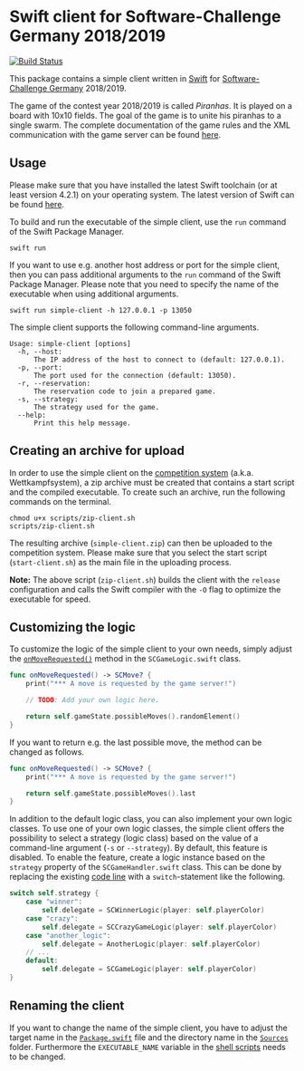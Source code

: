 # Swift client for Software-Challenge Germany 2018/2019

[![Build Status](https://travis-ci.com/matthesjh/sc19-swift-client.svg?branch=master)](https://travis-ci.com/matthesjh/sc19-swift-client)

This package contains a simple client written in [Swift](https://swift.org/) for [Software-Challenge Germany](https://www.software-challenge.de/) 2018/2019.

The game of the contest year 2018/2019 is called *Piranhas*. It is played on a board with 10x10 fields. The goal of the game is to unite his piranhas to a single swarm. The complete documentation of the game rules and the XML communication with the game server can be found [here](https://cau-kiel-tech-inf.github.io/socha-enduser-docs/).

## Usage

Please make sure that you have installed the latest Swift toolchain (or at least version 4.2.1) on your operating system. The latest version of Swift can be found [here](https://swift.org/download/).

To build and run the executable of the simple client, use the `run` command of the Swift Package Manager.

```shell
swift run
```

If you want to use e.g. another host address or port for the simple client, then you can pass additional arguments to the `run` command of the Swift Package Manager. Please note that you need to specify the name of the executable when using additional arguments.

```shell
swift run simple-client -h 127.0.0.1 -p 13050
```

The simple client supports the following command-line arguments.

```
Usage: simple-client [options]
  -h, --host:
      The IP address of the host to connect to (default: 127.0.0.1).
  -p, --port:
      The port used for the connection (default: 13050).
  -r, --reservation:
      The reservation code to join a prepared game.
  -s, --strategy:
      The strategy used for the game.
  --help:
      Print this help message.
```

## Creating an archive for upload

In order to use the simple client on the [competition system](https://contest.software-challenge.de/) (a.k.a. Wettkampfsystem), a zip archive must be created that contains a start script and the compiled executable. To create such an archive, run the following commands on the terminal.

```shell
chmod u+x scripts/zip-client.sh
scripts/zip-client.sh
```

The resulting archive (`simple-client.zip`) can then be uploaded to the competition system. Please make sure that you select the start script (`start-client.sh`) as the main file in the uploading process.

**Note:** The above script (`zip-client.sh`) builds the client with the `release` configuration and calls the Swift compiler with the `-O` flag to optimize the executable for speed.

## Customizing the logic

To customize the logic of the simple client to your own needs, simply adjust the [`onMoveRequested()`](Sources/simple-client/SCGameLogic.swift#L30) method in the `SCGameLogic.swift` class.

```swift
func onMoveRequested() -> SCMove? {
    print("*** A move is requested by the game server!")

    // TODO: Add your own logic here.

    return self.gameState.possibleMoves().randomElement()
}
```

If you want to return e.g. the last possible move, the method can be changed as follows.

```swift
func onMoveRequested() -> SCMove? {
    print("*** A move is requested by the game server!")

    return self.gameState.possibleMoves().last
}
```

In addition to the default logic class, you can also implement your own logic classes. To use one of your own logic classes, the simple client offers the possibility to select a strategy (logic class) based on the value of a command-line argument (`-s` or `--strategy`). By default, this feature is disabled. To enable the feature, create a logic instance based on the `strategy` property of the `SCGameHandler.swift` class. This can be done by replacing the existing [code line](Sources/simple-client/SCGameHandler.swift#L200) with a `switch`-statement like the following.

```swift
switch self.strategy {
    case "winner":
        self.delegate = SCWinnerLogic(player: self.playerColor)
    case "crazy":
        self.delegate = SCCrazyGameLogic(player: self.playerColor)
    case "another_logic":
        self.delegate = AnotherLogic(player: self.playerColor)
    // ...
    default:
        self.delegate = SCGameLogic(player: self.playerColor)
}
```

## Renaming the client

If you want to change the name of the simple client, you have to adjust the target name in the [`Package.swift`](Package.swift) file and the directory name in the [`Sources`](Sources) folder. Furthermore the `EXECUTABLE_NAME` variable in the [shell scripts](scripts) needs to be changed.